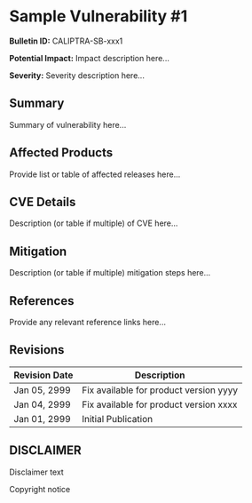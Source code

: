 # Sample Vulnerability #1

**Bulletin ID:** CALIPTRA-SB-xxx1

**Potential Impact:** Impact description here...

**Severity:** Severity description here...

## Summary

Summary of vulnerability here...

## Affected Products

Provide list or table of affected releases here...

## CVE Details

Description (or table if multiple) of CVE here...

## Mitigation

Description (or table if multiple) mitigation steps here...

## References

Provide any relevant reference links here...

## Revisions

| Revision Date | Description                                                    |
| --------------| -------------------------------------------------------------- |
| Jan 05, 2999  | Fix available for product version yyyy                         |
| Jan 04, 2999  | Fix available for product version xxxx                         |
| Jan 01, 2999  | Initial Publication                                            |

## DISCLAIMER

Disclaimer text

Copyright notice
